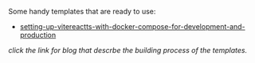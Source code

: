Some handy templates that are ready to use:
- [setting-up-vitereactts-with-docker-compose-for-development-and-production](https://dev.to/minyic22/setting-up-vitereactts-with-docker-compose-for-development-and-production-43em)

*click the link for blog that descrbe the building process of the templates.*
